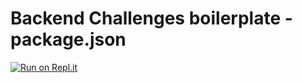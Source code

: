 # Backend Challenges boilerplate - package.json
[![Run on Repl.it](https://repl.it/badge/github/micktkenn/boilerplate-npm)](https://repl.it/github/micktkenn/boilerplate-npm)
